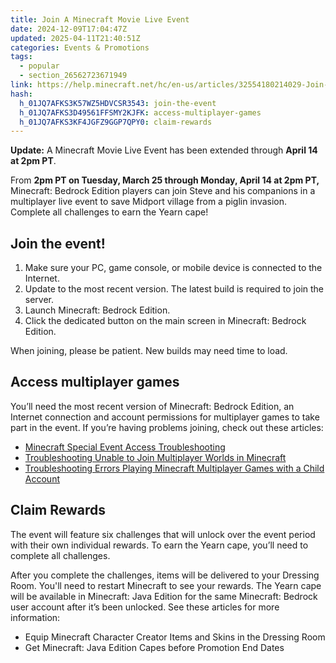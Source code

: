 ```yaml
---
title: Join A Minecraft Movie Live Event
date: 2024-12-09T17:04:47Z
updated: 2025-04-11T21:40:51Z
categories: Events & Promotions
tags:
  - popular
  - section_26562723671949
link: https://help.minecraft.net/hc/en-us/articles/32554180214029-Join-A-Minecraft-Movie-Live-Event
hash:
  h_01JQ7AFKS3K57WZ5HDVCSR3543: join-the-event
  h_01JQ7AFKS3D49561FFSMY2KJFK: access-multiplayer-games
  h_01JQ7AFKS3KF4JGFZ9GGP7QPY0: claim-rewards
---
```


**Update:** A Minecraft Movie Live Event has been extended through **April 14 at 2pm PT**.

From **2pm PT on Tuesday, March 25 through Monday, April 14 at 2pm PT,** Minecraft: Bedrock Edition players can join Steve and his companions in a multiplayer live event to save Midport village from a piglin invasion. Complete all challenges to earn the Yearn cape! 

## **Join the event!**

1.  Make sure your PC, game console, or mobile device is connected to the Internet.
2.  Update to the most recent version. The latest build is required to join the server.
3.  Launch Minecraft: Bedrock Edition.
4.  Click the dedicated button on the main screen in Minecraft: Bedrock Edition.

When joining, please be patient. New builds may need time to load. 

## **Access multiplayer games**

You’ll need the most recent version of Minecraft: Bedrock Edition, an Internet connection and account permissions for multiplayer games to take part in the event. If you’re having problems joining, check out these articles:

- [Minecraft Special Event Access Troubleshooting](./Minecraft-Special-Event-Access-Troubleshooting.md)
- [Troubleshooting Unable to Join Multiplayer Worlds in Minecraft](../Troubleshoot-Minecraft-Realms/Troubleshooting-Unable-to-Join-Multiplayer-Worlds-in-Minecraft.md)
- [Troubleshooting Errors Playing Minecraft Multiplayer Games with a Child Account](../Account-Settings/Troubleshooting-Errors-Playing-Minecraft-Multiplayer-Games-with-a-Child-Account.md)

## **Claim Rewards**

The event will feature six challenges that will unlock over the event period with their own individual rewards. To earn the Yearn cape, you’ll need to complete all challenges.

After you complete the challenges, items will be delivered to your Dressing Room. You'll need to restart Minecraft to see your rewards. The Yearn cape will be available in Minecraft: Java Edition for the same Minecraft: Bedrock user account after it’s been unlocked. See these articles for more information:

- Equip Minecraft Character Creator Items and Skins in the Dressing Room
- Get Minecraft: Java Edition Capes before Promotion End Dates
